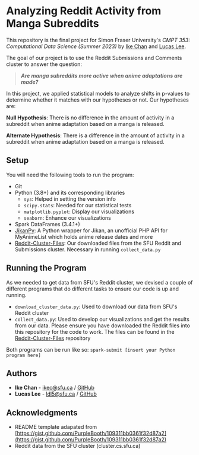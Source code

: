 # Analyzing Reddit Activity from Manga Subreddits

This repository is the final project for Simon Fraser University's *CMPT 353: Computational Data Science (Summer 2023)* by [Ike Chan](#authors) and [Lucas Lee](#authors).

The goal of our project is to use the Reddit Submissions and Comments cluster to answer the question:

> ***Are manga subreddits more active when anime adaptations are made?***

In this project, we applied statistical models to analyze shifts in p-values to determine whether it matches with our hypotheses or not. Our hypotheses are:

**Null Hypothesis**: There is no difference in the amount of activity in a subreddit when anime adaptation based on a manga is released.

**Alternate Hypothesis**: There is a difference in the amount of activity in a subreddit when anime adaptation based on a manga is released.

## Setup

You will need the following tools to run the program:

- Git
- Python (3.8+) and its corresponding libraries
  - `sys`: Helped in setting the version info
  - `scipy.stats`: Needed for our statistical tests
  - `matplotlib.pyplot`: Display our visualizations
  - `seaborn`: Enhance our visualizations
- Spark DataFrames (3.4.1+)
- [JikanPy](https://github.com/abhinavk99/jikanpy): A Python wrapper for Jikan, an unofficial PHP API for MyAnimeList which holds anime release dates and more
- [Reddit-Cluster-Files](https://github.sfu.ca/ldl5/Reddit-Cluster-Files): Our downloaded files from the SFU Reddit and Submissions cluster. Necessary in running `collect_data.py`

## Running the Program

As we needed to get data from SFU's Reddit cluster, we devised a couple of different programs that do different tasks to ensure our code is up and running.

- `download_cluster_data.py`: Used to download our data from SFU's Reddit cluster
- `collect_data.py`: Used to develop our visualizations and get the results from our data. Please ensure you have downloaded the Reddit files into this repository for the code to work. The files can be found in the [Reddit-Cluster-Files](https://github.sfu.ca/ldl5/Reddit-Cluster-Files) repository

Both programs can be run like so: `spark-submit [insert your Python program here]`

## Authors

- **Ike Chan** - [ikec@sfu.ca](mailto:ikec@sfu.ca) / [GitHub](https://github.com/Jack41784090)
- **Lucas Lee** - [ldl5@sfu.ca](mailto:ldl5@sfu.ca) / [GitHub](https://github.com/LucasDLee)

## Acknowledgments

- README template adapated from [https://gist.github.com/PurpleBooth/109311bb0361f32d87a2](https://gist.github.com/PurpleBooth/109311bb0361f32d87a2)
- Reddit data from the SFU cluster (cluster.cs.sfu.ca)
